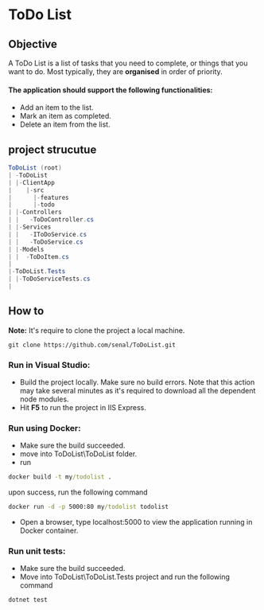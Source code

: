 
# ToDo List


## Objective
A ToDo List is a list of tasks that you need to complete, or things that you want to do. Most
typically, they are **organised** in order of priority.

#### The application should support the following functionalities:
   - Add an item to the list.
   - Mark an item as completed.
   - Delete an item from the list.

## project strucutue

```C#
ToDoList (root)
| -ToDoList
| |-ClientApp
|    |-src
|      |-features 
|      |-todo             
| |-Controllers
| |   -ToDoController.cs
| |-Services
| |   -IToDoService.cs
| |   -ToDoService.cs
| |-Models
| |  -ToDoItem.cs
|
|-ToDoList.Tests
| |-ToDoServiceTests.cs
|
```
## How to
**Note:** It's require to clone the project a local machine.
```git
git clone https://github.com/senal/ToDoList.git
```

### Run in Visual Studio:
- Build the project locally. Make sure no build errors. Note that this action may take several minutes as it's required to download all the dependent node modules.
- Hit **F5** to run the project in IIS Express.

### Run using Docker:
- Make sure the build succeeded.
- move into ToDoList\ToDoList folder.
- run 
```cmd
docker build -t my/todolist .
```
upon success, run the following command
```cmd
docker run -d -p 5000:80 my/todolist todolist
```

- Open a browser, type localhost:5000 to view the application running in Docker container.

### Run unit tests:
- Make sure the build succeeded.
- Move into ToDoList\ToDoList.Tests project and run the following command
```cmd
dotnet test
```